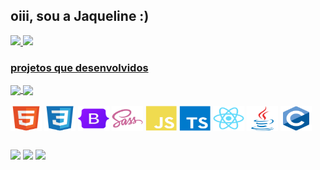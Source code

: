 ## oiii, sou a Jaqueline :)
<div>
  <a href="https://github.com/jaqueuchoab">
  <img height="170" src="https://github-readme-stats.vercel.app/api?username=jaqueuchoab&show_icons=true&theme=jolly&include_all_commits=true&count_private=true"/>
  <img height="170" src="https://github-readme-stats.vercel.app/api/top-langs/?username=jaqueuchoab&layout=compact&langs_count=7&theme=jolly"/>
</div>

###  projetos que desenvolvidos
<div>
  <a href="https://github.com/jaqueuchoab/">
    <img align="center" src="https://github-readme-stats.vercel.app/api/pin/?username=jaqueuchoab&repo=&theme=jolly" />
  </a>
  <a href="https://github.com/jaqueuchoab/">
    <img align="center" src="https://github-readme-stats.vercel.app/api/pin/?username=jaqueuchoab&repo=&theme=jolly" />
  </a>
</div>
    
<div style="display: inline_block"><br>
  <img align="center" alt="jaque-HTML" height="40" width="50" src="https://raw.githubusercontent.com/devicons/devicon/master/icons/html5/html5-original.svg">
  <img align="center" alt="jaque-CSS" height="40" width="50" src="https://raw.githubusercontent.com/devicons/devicon/master/icons/css3/css3-original.svg">
  <img align="center" alt="jaque-bootstrap" height="40" width="50" src="https://raw.githubusercontent.com/devicons/devicon/master/icons/bootstrap/bootstrap-original.svg">
  <img align="center" alt="jaque-sass" height="40" width="50" src="https://raw.githubusercontent.com/devicons/devicon/master/icons/sass/sass-original.svg">
  <img align="center" alt="jaque-javascript" height="40" width="50" src="https://raw.githubusercontent.com/devicons/devicon/master/icons/javascript/javascript-plain.svg">
  <img align="center" alt="jaque-typescript" height="40" width="50" src="https://raw.githubusercontent.com/devicons/devicon/master/icons/typescript/typescript-plain.svg">
  <img align="center" alt="jaque-react" height="40" width="50" src="https://raw.githubusercontent.com/devicons/devicon/master/icons/react/react-original.svg">
  <img align="center" alt="jaque-CSS" height="40" width="50" src="https://raw.githubusercontent.com/devicons/devicon/master/icons/java/java-original.svg">
  <img align="center" alt="jaque-CSS" height="40" width="50" src="https://raw.githubusercontent.com/devicons/devicon/master/icons/c/c-original.svg">
</div>
  
  ##
  
<div> 
  <a href="https://instagram.com/jaqueuchoab_" target="_blank"><img src="https://img.shields.io/badge/-Instagram-%23E4405F?style=for-the-badge&logo=instagram&logoColor=white" target="_blank"></a>
  <a href = "mailto:jaqueline.uchoab@gmail.com"><img src="https://img.shields.io/badge/-Gmail-%23333?style=for-the-badge&logo=gmail&logoColor=white" target="_blank"></a>
  <a href="https://www.linkedin.com/in/jaqueline-uch%C3%B4a-074483203" target="_blank"><img src="https://img.shields.io/badge/-LinkedIn-%230077B5?style=for-the-badge&logo=linkedin&logoColor=white" target="_blank"></a> 
  
</div>

